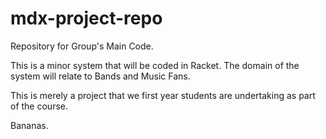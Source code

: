 # mdx-project-repo
Repository for Group's Main Code.

This is a minor system that will be coded in Racket.
The domain of the system will relate to Bands and Music Fans.

This is merely a project that we first year students are undertaking as part of the course. 

Bananas.
